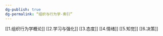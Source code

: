 ```yaml
---
dg-publish: true
dg-permalink: “组织与行为学-索引”
---
```

[[1.组织行为学概论]]
[[2.学习与强化]]
[[3.态度]]
[[4.情绪]]
[[5.知觉]]
[[6.决策]]